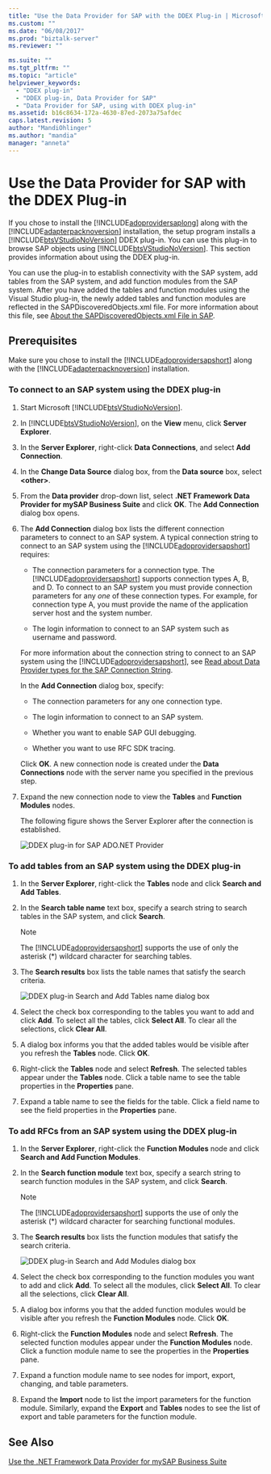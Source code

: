 ```yaml
---
title: "Use the Data Provider for SAP with the DDEX Plug-in | Microsoft Docs"
ms.custom: ""
ms.date: "06/08/2017"
ms.prod: "biztalk-server"
ms.reviewer: ""

ms.suite: ""
ms.tgt_pltfrm: ""
ms.topic: "article"
helpviewer_keywords: 
  - "DDEX plug-in"
  - "DDEX plug-in, Data Provider for SAP"
  - "Data Provider for SAP, using with DDEX plug-in"
ms.assetid: b16c8634-172a-4630-87ed-2073a75afdec
caps.latest.revision: 5
author: "MandiOhlinger"
ms.author: "mandia"
manager: "anneta"
---
```

# Use the Data Provider for SAP with the DDEX Plug-in
If you chose to install the [!INCLUDE[adoprovidersaplong](../../includes/adoprovidersaplong-md.md)] along with the [!INCLUDE[adapterpacknoversion](../../includes/adapterpacknoversion-md.md)] installation, the setup program installs a [!INCLUDE[btsVStudioNoVersion](../../includes/btsvstudionoversion-md.md)] DDEX plug-in. You can use this plug-in to browse SAP objects using [!INCLUDE[btsVStudioNoVersion](../../includes/btsvstudionoversion-md.md)]. This section provides information about using the DDEX plug-in.  
  
 You can use the plug-in to establish connectivity with the SAP system, add tables from the SAP system, and add function modules from the SAP system. After you have added the tables and function modules using the Visual Studio plug-in, the newly added tables and function modules are reflected in the SAPDiscoveredObjects.xml file. For more information about this file, see [About the SAPDiscoveredObjects.xml File in SAP](../../adapters-and-accelerators/adapter-sap/about-the-sapdiscoveredobjects-xml-file-in-sap.md).  
  
## Prerequisites  
 Make sure you chose to install the [!INCLUDE[adoprovidersapshort](../../includes/adoprovidersapshort-md.md)] along with the [!INCLUDE[adapterpacknoversion](../../includes/adapterpacknoversion-md.md)] installation.  
  
### To connect to an SAP system using the DDEX plug-in  
  
1.  Start Microsoft [!INCLUDE[btsVStudioNoVersion](../../includes/btsvstudionoversion-md.md)].  
  
2.  In [!INCLUDE[btsVStudioNoVersion](../../includes/btsvstudionoversion-md.md)], on the **View** menu, click **Server Explorer**.  
  
3.  In the **Server Explorer**, right-click **Data Connections**, and select **Add Connection**.  
  
4.  In the **Change Data Source** dialog box, from the **Data source** box, select **\<other\>**.  
  
5.  From the **Data provider** drop-down list, select **.NET Framework Data Provider for mySAP Business Suite** and click **OK**. The **Add Connection** dialog box opens.  
  
6.  The **Add Connection** dialog box lists the different connection parameters to connect to an SAP system. A typical connection string to connect to an SAP system using the [!INCLUDE[adoprovidersapshort](../../includes/adoprovidersapshort-md.md)] requires:  
  
    -   The connection parameters for a connection type. The [!INCLUDE[adoprovidersapshort](../../includes/adoprovidersapshort-md.md)] supports connection types A, B, and D. To connect to an SAP system you must provide connection parameters for any *one* of these connection types. For example, for connection type A, you must provide the name of the application server host and the system number.  
  
    -   The login information to connect to an SAP system such as username and password.  
  
     For more information about the connection string to connect to an SAP system using the [!INCLUDE[adoprovidersapshort](../../includes/adoprovidersapshort-md.md)], see [Read about Data Provider types for the SAP Connection String](../../adapters-and-accelerators/adapter-sap/read-about-data-provider-types-for-the-sap-connection-string.md).  
  
     In the **Add Connection** dialog box, specify:  
  
    -   The connection parameters for any one connection type.  
  
    -   The login information to connect to an SAP system.  
  
    -   Whether you want to enable SAP GUI debugging.  
  
    -   Whether you want to use RFC SDK tracing.  
  
     Click **OK**. A new connection node is created under the **Data Connections** node with the server name you specified in the previous step.  
  
7.  Expand the new connection node to view the **Tables** and **Function Modules** nodes.  
  
     The following figure shows the Server Explorer after the connection is established.  
  
     ![DDEX plug&#45;in for SAP ADO.NET Provider](../../adapters-and-accelerators/adapter-sap/media/158afc11-9c90-4333-bc62-5901f8d0c794.gif "158afc11-9c90-4333-bc62-5901f8d0c794")  
  
### To add tables from an SAP system using the DDEX plug-in  
  
1.  In the **Server Explorer**, right-click the **Tables** node and click **Search and Add Tables**.  
  
2.  In the **Search table name** text box, specify a search string to search tables in the SAP system, and click **Search**.  
  
    > [!NOTE]
    >  The [!INCLUDE[adoprovidersapshort](../../includes/adoprovidersapshort-md.md)] supports the use of only the asterisk (*) wildcard character for searching tables.  
  
3.  The **Search results** box lists the table names that satisfy the search criteria.  
  
     ![DDEX plug&#45;in Search and Add Tables name dialog box](../../adapters-and-accelerators/adapter-sap/media/737fc9c3-5258-4693-a2f3-5b5b8d2483e9.gif "737fc9c3-5258-4693-a2f3-5b5b8d2483e9")  
  
4.  Select the check box corresponding to the tables you want to add and click **Add**. To select all the tables, click **Select All**. To clear all the selections, click **Clear All**.  
  
5.  A dialog box informs you that the added tables would be visible after you refresh the **Tables** node. Click **OK**.  
  
6.  Right-click the **Tables** node and select **Refresh**. The selected tables appear under the **Tables** node. Click a table name to see the table properties in the **Properties** pane.  
  
7.  Expand a table name to see the fields for the table. Click a field name to see the field properties in the **Properties** pane.  
  
### To add RFCs from an SAP system using the DDEX plug-in  
  
1.  In the **Server Explorer**, right-click the **Function Modules** node and click **Search and Add Function Modules**.  
  
2.  In the **Search function module** text box, specify a search string to search function modules in the SAP system, and click **Search**.  
  
    > [!NOTE]
    >  The [!INCLUDE[adoprovidersapshort](../../includes/adoprovidersapshort-md.md)] supports the use of only the asterisk (*) wildcard character for searching functional modules.  
  
3.  The **Search results** box lists the function modules that satisfy the search criteria.  
  
     ![DDEX plug&#45;in Search and Add Modules dialog box](../../adapters-and-accelerators/adapter-sap/media/8c7f9081-80aa-4bfe-8f06-2c751758ddd0.gif "8c7f9081-80aa-4bfe-8f06-2c751758ddd0")  
  
4.  Select the check box corresponding to the function modules you want to add and click **Add**. To select all the modules, click **Select All**. To clear all the selections, click **Clear All**.  
  
5.  A dialog box informs you that the added function modules would be visible after you refresh the **Function Modules** node. Click **OK**.  
  
6.  Right-click the **Function Modules** node and select **Refresh**. The selected function modules appear under the **Function Modules** node. Click a function module name to see the properties in the **Properties** pane.  
  
7.  Expand a function module name to see nodes for import, export, changing, and table parameters.  
  
8.  Expand the **Import** node to list the import parameters for the function module. Similarly, expand the **Export** and **Tables** nodes to see the list of export and table parameters for the function module.  
  
## See Also  
 [Use the .NET Framework Data Provider for mySAP Business Suite](../../adapters-and-accelerators/adapter-sap/use-the-net-framework-data-provider-for-mysap-business-suite.md)